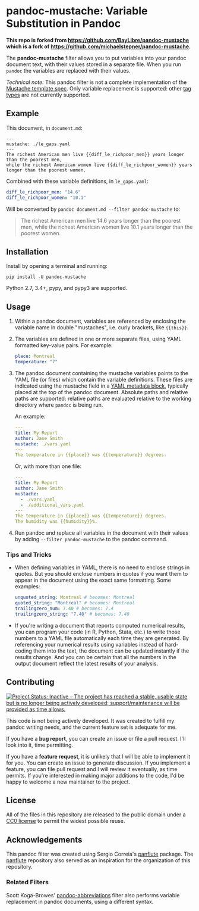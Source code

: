 # pandoc-mustache: Variable Substitution in Pandoc

**This repo is forked from https://github.com/BayLibre/pandoc-mustache which is a fork of https://github.com/michaelstepner/pandoc-mustache.**

The **pandoc-mustache** filter allows you to put variables into your pandoc document text, with their values stored in a separate file. When you run `pandoc` the variables are replaced with their values.

_Technical note:_ This pandoc filter is not a complete implementation of the [Mustache template spec](https://mustache.github.io/). Only variable replacement is supported: other [tag types](https://mustache.github.io/mustache.5.html#TAG-TYPES) are not currently supported.

## Example

This document, in `document.md`:

```
---
mustache: ./le_gaps.yaml
---
The richest American men live {{diff_le_richpoor_men}} years longer than the poorest men,
while the richest American women live {{diff_le_richpoor_women}} years longer than the poorest women.
```

Combined with these variable definitions, in `le_gaps.yaml`:

```yaml
diff_le_richpoor_men: "14.6"
diff_le_richpoor_women: "10.1"
```

Will be converted by `pandoc document.md --filter pandoc-mustache` to:

> The richest American men live 14.6 years longer than the poorest men, while the richest American women live 10.1 years longer than the poorest women.

## Installation

Install by opening a terminal and running:

```
pip install -U pandoc-mustache
```

Python 2.7, 3.4+, pypy, and pypy3 are supported.

## Usage

1. Within a pandoc document, variables are referenced by enclosing the variable name in double "mustaches", i.e. curly brackets, like `{{this}}`.

2. The variables are defined in one or more separate files, using YAML formatted key-value pairs. For example:

   ```yaml
   place: Montreal
   temperature: "7"
   ```

3. The pandoc document containing the mustache variables points to the YAML file (or files) which contain the variable definitions. These files are indicated using the mustache field in a [YAML metadata block](https://pandoc.org/MANUAL.html#metadata-blocks), typically placed at the top of the pandoc document. Absolute paths and relative paths are supported: relative paths are evaluated relative to the working directory where `pandoc` is being run.

   An example:

   ```yaml
   ---
   title: My Report
   author: Jane Smith
   mustache: ./vars.yaml
   ---
   The temperature in {{place}} was {{temperature}} degrees.
   ```

   Or, with more than one file:

   ```yaml
   ---
   title: My Report
   author: Jane Smith
   mustache:
     - ./vars.yaml
     - ./additional_vars.yaml
   ---
   The temperature in {{place}} was {{temperature}} degrees.
   The humidity was {{humidity}}%.
   ```

4. Run pandoc and replace all variables in the document with their values by adding `--filter pandoc-mustache` to the pandoc command.

### Tips and Tricks

- When defining variables in YAML, there is no need to enclose strings in quotes. But you should enclose numbers in quotes if you want them to appear in the document using the exact same formatting. Some examples:

  ```yaml
  unquoted_string: Montreal # becomes: Montreal
  quoted_string: "Montreal" # becomes: Montreal
  trailingzero_num: 7.40 # becomes: 7.4
  trailingzero_string: "7.40" # becomes: 7.40
  ```

- If you're writing a document that reports computed numerical results, you can program your code (in R, Python, Stata, etc.) to write those numbers to a YAML file automatically each time they are generated. By referencing your numerical results using variables instead of hard-coding them into the text, the document can be updated instantly if the results change. And you can be certain that all the numbers in the output document reflect the latest results of your analysis.

## Contributing

[![Project Status: Inactive – The project has reached a stable, usable state but is no longer being actively developed; support/maintenance will be provided as time allows.](http://www.repostatus.org/badges/latest/inactive.svg)](http://www.repostatus.org/#inactive)

This code is not being actively developed. It was created to fulfill my pandoc writing needs, and the current feature set is adequate for me.

If you have a **bug report**, you can create an issue or file a pull request. I'll look into it, time permitting.

If you have a **feature request**, it is unlikely that I will be able to implement it for you. You can create an issue to generate discussion. If you implement a feature, you can file pull request and I will review it eventually, as time permits. If you're interested in making major additions to the code, I'd be happy to welcome a new maintainer to the project.

## License

All of the files in this repository are released to the public domain under a [CC0 license](https://creativecommons.org/publicdomain/zero/1.0/) to permit the widest possible reuse.

## Acknowledgements

This pandoc filter was created using Sergio Correia's [panflute](https://github.com/sergiocorreia/panflute) package. The [panflute](https://github.com/sergiocorreia/panflute) repository also served as an inspiration for the organization of this repository.

### Related Filters

Scott Koga-Browes' [pandoc-abbreviations](https://github.com/scokobro/pandoc-abbreviations) filter also performs variable replacement in pandoc documents, using a different syntax.

